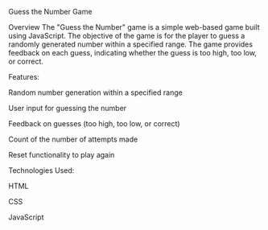 Guess the Number Game

Overview
The "Guess the Number" game is a simple web-based game built using JavaScript. The objective of the game is for the player to guess a randomly generated number within a specified range. The game provides feedback on each guess, indicating whether the guess is too high, too low, or correct.



Features:

Random number generation within a specified range

User input for guessing the number

Feedback on guesses (too high, too low, or correct)

Count of the number of attempts made

Reset functionality to play again



Technologies Used:

HTML

CSS

JavaScript
